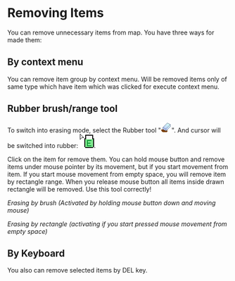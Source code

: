# Removing Items

You can remove unnecessary items from map. You have three ways for made them:


## By context menu

You can remove item group by context menu. Will be removed items only of same
type which have item which was clicked for execute context menu.


## Rubber brush/range tool

To switch into erasing mode, select the Rubber tool "![Rubber](screenshots/LevelEditing/rubber.png)".
And cursor will be switched into rubber: ![EC](screenshots/LevelEditing/cur_rubber.png).

Click on the item for remove them. You can hold mouse button and remove items
under mouse pointer by its movement, but if you start movement from item.
If you start mouse movement from empty space, you will remove item by rectangle
range. When you release mouse button all items inside drawn rectangle will be
removed. Use this tool correctly!

_Erasing by brush (Activated by holding mouse button down and moving mouse)_

<ImageZoom
  alt="Removing_brush"
  url="screenshots/LevelEditing/Removing_brush.png"
  width="200px"
  :border="true"
/>

_Erasing by rectangle (activating if you start pressed mouse movement from empty space)_

<ImageZoom
  alt="Removing_rectangle"
  url="screenshots/LevelEditing/Removing_rectangle.png"
  width="200px"
  :border="true"
/>


## By Keyboard

You also can remove selected items by DEL key.
